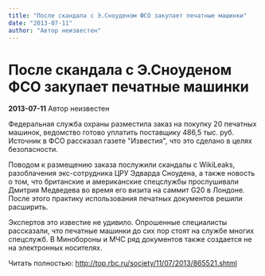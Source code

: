 ```yaml
---
title: "После скандала с Э.Сноуденом ФСО закупает печатные машинки"
date: "2013-07-11"
author: "Автор неизвестен"
---
```


# После скандала с Э.Сноуденом ФСО закупает печатные машинки

**2013-07-11** Автор неизвестен

Федеральная служба охраны разместила заказ на покупку 20 печатных машинок, ведомство готово уплатить поставщику 486,5 тыс. руб. Источник в ФСО рассказал газете "Известия", что это сделано в целях безопасности.

Поводом к размещению заказа послужили скандалы с WikiLeaks, разоблачения экс-сотрудника ЦРУ Эдварда Сноудена, а также новость о том, что британские и американские спецслужбы прослушивали Дмитрия Медведева во время его визита на саммит G20 в Лондоне. После этого практику использования печатных документов решили расширить.

Экспертов это известие не удивило. Опрошенные специалисты рассказали, что печатные машинки до сих пор стоят на службе многих спецслужб. В Минобороны и МЧС ряд документов также создается не на электронных носителях.

Читать полностью: http://top.rbc.ru/society/11/07/2013/865521.shtml